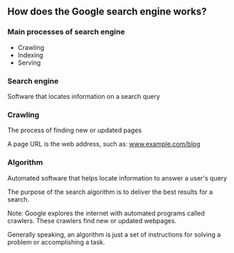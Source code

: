 ## How does the Google search engine works?

### Main processes of search engine
- Crawling
- Indexing
- Serving

### Search engine
Software that locates information on a search query

### Crawling 
The process of finding new or updated pages

A page URL is the web address, such as:
www.example.com/blog

### Algorithm
Automated software that helps locate information to answer a user's query

The purpose of the search algorithm is to deliver the best results for a search.

Note:
Google explores the internet with automated programs called crawlers. These crawlers find new or updated webpages.

Generally speaking, an algorithm is just a set of instructions for solving a problem or accomplishing a task.


